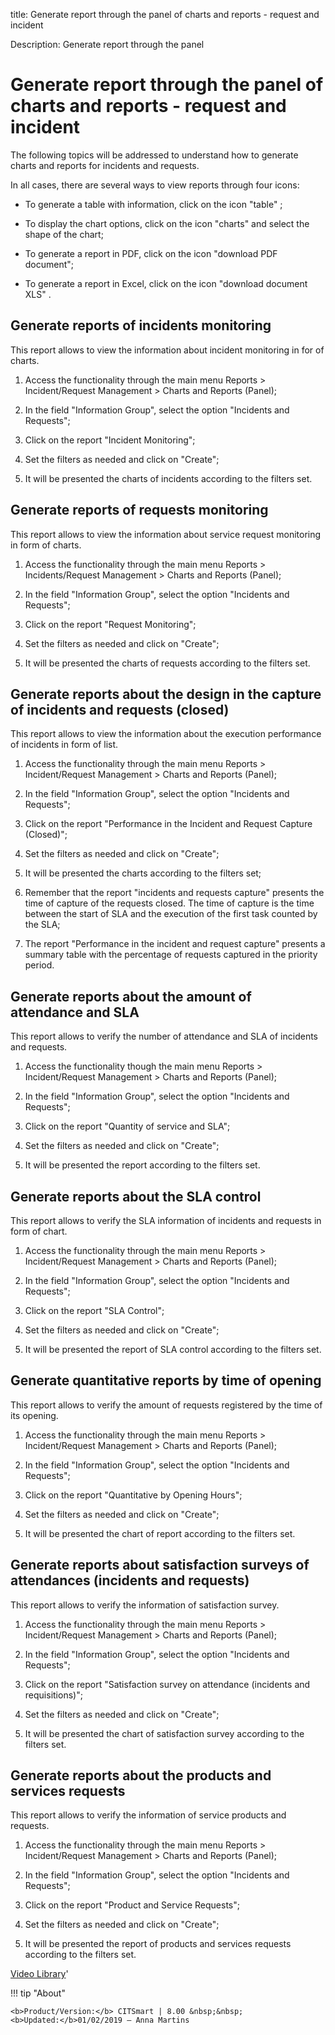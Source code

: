 title: Generate report through the panel of charts and reports - request and incident

Description: Generate report through the panel

# Generate report through the panel of charts and reports - request and incident

The following topics will be addressed to understand how to generate charts and
reports for incidents and requests.

In all cases, there are several ways to view reports through four icons:

-   To generate a table with information, click on the icon "table" ;

-   To display the chart options, click on the icon "charts" and select the shape of the
    chart;

-   To generate a report in PDF, click on the icon "download PDF document";

-   To generate a report in Excel, click on the icon "download document XLS" .

Generate reports of incidents monitoring
--------------------------------------------

This report allows to view the information about incident monitoring in for of
charts.



1.  Access the functionality through the main menu Reports \> Incident/Request
    Management \> Charts and Reports (Panel);

2.  In the field "Information Group", select the option "Incidents and
    Requests";

3.  Click on the report "Incident Monitoring";

4.  Set the filters as needed and click on "Create";

5.  It will be presented the charts of incidents according to the filters set.

Generate reports of requests monitoring
-------------------------------------------

This report allows to view the information about service request monitoring in
form of charts.



1.  Access the functionality through the main menu Reports \> Incidents/Request
    Management \> Charts and Reports (Panel);

2.  In the field "Information Group", select the option "Incidents and
    Requests";

3.  Click on the report "Request Monitoring";

4.  Set the filters as needed and click on "Create";

5.  It will be presented the charts of requests according to the filters set.

Generate reports about the design in the capture of incidents and requests (closed)
---------------------------------------------------------------------------------------

This report allows to view the information about the execution performance of
incidents in form of list.



1.  Access the functionality through the main menu Reports \> Incident/Request
    Management \> Charts and Reports (Panel);

2.  In the field "Information Group", select the option "Incidents and
    Requests";

3.  Click on the report "Performance in the Incident and Request Capture
    (Closed)";

4.  Set the filters as needed and click on "Create";

5.  It will be presented the charts according to the filters set;

6.  Remember that the report "incidents and requests capture" presents the time
    of capture of the requests closed. The time of capture is the time between
    the start of SLA and the execution of the first task counted by the SLA;

7.  The report "Performance in the incident and request capture" presents a
    summary table with the percentage of requests captured in the priority
    period.

Generate reports about the amount of attendance and SLA
-----------------------------------------------------------

This report allows to verify the number of attendance and SLA of incidents and
requests.



1.  Access the functionality though the main menu Reports \> Incident/Request
    Management \> Charts and Reports (Panel);

2.  In the field "Information Group", select the option "Incidents and
    Requests";

3.  Click on the report "Quantity of service and SLA";

4.  Set the filters as needed and click on "Create";

5.  It will be presented the report according to the filters set.

Generate reports about the SLA control
------------------------------------------

This report allows to verify the SLA information of incidents and requests in
form of chart.



1.  Access the functionality through the main menu Reports \> Incident/Request
    Management \> Charts and Reports (Panel);

2.  In the field "Information Group", select the option "Incidents and
    Requests";

3.  Click on the report "SLA Control";

4.  Set the filters as needed and click on "Create";

5.  It will be presented the report of SLA control according to the filters set.

Generate quantitative reports by time of opening
----------------------------------------------------

This report allows to verify the amount of requests registered by the time of
its opening.



1.  Access the functionality through the main menu Reports \> Incident/Request
    Management \> Charts and Reports (Panel);

2.  In the field "Information Group", select the option "Incidents and
    Requests";

3.  Click on the report "Quantitative by Opening Hours";

4.  Set the filters as needed and click on "Create";

5.  It will be presented the chart of report according to the filters set.

Generate reports about satisfaction surveys of attendances (incidents and requests)
---------------------------------------------------------------------------------------

This report allows to verify the information of satisfaction survey.



1.  Access the functionality through the main menu Reports \> Incident/Request
    Management \> Charts and Reports (Panel);

2.  In the field "Information Group", select the option "Incidents and
    Requests";

3.  Click on the report "Satisfaction survey on attendance (incidents and
    requisitions)";

4.  Set the filters as needed and click on "Create";

5.  It will be presented the chart of satisfaction survey according to the
    filters set.

Generate reports about the products and services requests
-------------------------------------------------------------

This report allows to verify the information of service products and requests.



1.  Access the functionality through the main menu Reports \> Incident/Request
    Management \> Charts and Reports (Panel);

2.  In the field "Information Group", select the option "Incidents and
    Requests";

3.  Click on the report "Product and Service Requests";

4.  Set the filters as needed and click on "Create";

5.  It will be presented the report of products and services requests according
    to the filters set.


<i class='fa fa-youtube-play  fa-2x' style='color:#97ce17;vertical-align: middle;'> </i> [Video Library](https://www.youtube.com/playlist?list=PLB5qK2uzf2RNemh0QXhtOXntvZ6G6o2B_)'

!!! tip "About"

    <b>Product/Version:</b> CITSmart | 8.00 &nbsp;&nbsp;
    <b>Updated:</b>01/02/2019 – Anna Martins

